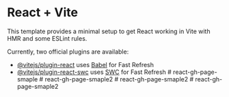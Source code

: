 # React + Vite

This template provides a minimal setup to get React working in Vite with HMR and some ESLint rules.

Currently, two official plugins are available:

- [@vitejs/plugin-react](https://github.com/vitejs/vite-plugin-react/blob/main/packages/plugin-react/README.md) uses [Babel](https://babeljs.io/) for Fast Refresh
- [@vitejs/plugin-react-swc](https://github.com/vitejs/vite-plugin-react-swc) uses [SWC](https://swc.rs/) for Fast Refresh
#   r e a c t - g h - p a g e - s m a p l e  
 #   r e a c t - g h - p a g e - s m a p l e 2  
 #   r e a c t - g h - p a g e - s m a p l e 2  
 #   r e a c t - g h - p a g e - s m a p l e 2  
 